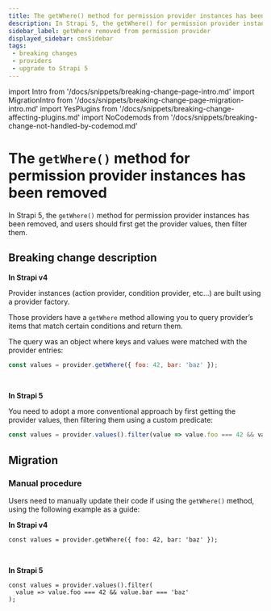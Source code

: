 ```yaml
---
title: The getWhere() method for permission provider instances has been removed
description: In Strapi 5, the getWhere() for permission provider instances has been removed, and users should use provider.values().filter() to replace it.
sidebar_label: getWhere removed from permission provider
displayed_sidebar: cmsSidebar
tags:
 - breaking changes
 - providers
 - upgrade to Strapi 5
---
```


import Intro from '/docs/snippets/breaking-change-page-intro.md'
import MigrationIntro from '/docs/snippets/breaking-change-page-migration-intro.md'
import YesPlugins from '/docs/snippets/breaking-change-affecting-plugins.md'
import NoCodemods from '/docs/snippets/breaking-change-not-handled-by-codemod.md'

# The `getWhere()` method for permission provider instances has been removed

In Strapi 5, the `getWhere()` method for permission provider instances has been removed, and users should first get the provider values, then filter them.

<Intro />
<YesPlugins />
<NoCodemods />

## Breaking change description

**In Strapi v4**

Provider instances (action provider, condition provider, etc…) are built using a provider factory.

Those providers have a `getWhere` method allowing you to query provider’s items that match certain conditions and return them.

The query was an object where keys and values were matched with the provider entries:

```js
const values = provider.getWhere({ foo: 42, bar: 'baz' });
```

<br/>

**In Strapi 5**

You need to adopt a more conventional approach by first getting the provider values, then filtering them using a custom predicate:

```js
const values = provider.values().filter(value => value.foo === 42 && value.bar === 'baz');
```

## Migration

### Manual procedure

Users need to manually update their code if using the `getWhere()` method, using the following example as a guide:

**In Strapi v4**

```tsx
const values = provider.getWhere({ foo: 42, bar: 'baz' });
```

<br/>

**In Strapi 5**

```tsx
const values = provider.values().filter(
  value => value.foo === 42 && value.bar === 'baz'
);
```
